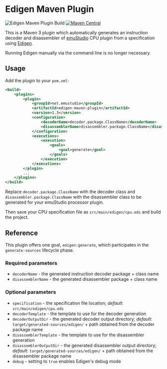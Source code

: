 # Edigen Maven Plugin
![Edigen Maven Plugin Build](https://github.com/emustudio/edigen-maven-plugin/workflows/Edigen%20Maven%20Plugin%20Build/badge.svg)
[![Maven Central](https://maven-badges.herokuapp.com/maven-central/net.emustudio/edigen-maven-plugin/badge.svg)](https://maven-badges.herokuapp.com/maven-central/net.emustudio/edigen-maven-plugin)

This is a Maven 3 plugin which automatically generates an instruction decoder and disassembler of
[emuStudio](http://github.com/emustudio/emuStudio) CPU plugin from a specification using
[Edigen](http://github.com/emustudio/edigen).
 
Running Edigen manually via the command line is no longer necessary.

## Usage

Add the plugin to your `pom.xml`:

```xml
<build>
	<plugins>
		<plugin>
			<groupId>net.emustudio</groupId>
			<artifactId>edigen-maven-plugin</artifactId>
			<version>1.3</version>
			<configuration>
				<decoderName>decoder.package.ClassName</decoderName>
				<disassemblerName>disassembler.package.ClassName</disassemblerName>
			</configuration>
			<executions>
				<execution>
					<goals>
						<goal>generate</goal>
					</goals>
				</execution>
			</executions>
		</plugin>
		...
	</plugins>
</build>
```

Replace `decoder.package.ClassName` with the decoder class and `disassembler.package.ClassName` with the disassembler class to be generated for your emuStudio processor plugin.

Then save your CPU specification file as `src/main/edigen/cpu.eds` and build the project.

## Reference

This plugin offers one goal, `edigen:generate`, which participates in the `generate-sources` lifecycle phase.

### Required parameters

* `decoderName` - the generated instruction decoder package + class name
* `disassemblerName` - the generated disassembler package + class name

### Optional parameters

* `specification` - the specification file location; *default*: `src/main/edigen/cpu.eds`
* `decoderTemplate` - the template to use for the decoder generation
* `decoderOutputDir` - the generated decoder output directory; *default*: `target/generated-sources/edigen/` + path obtained from the decoder package name
* `disassemblerTemplate` - the template to use for the disassembler generation
* `disassemblerOutputDir` - the generated disassembler output directory; *default*: `target/generated-sources/edigen/` + path obtained from the disassembler package name
* `debug` - setting to `true` enables Edigen's debug mode
